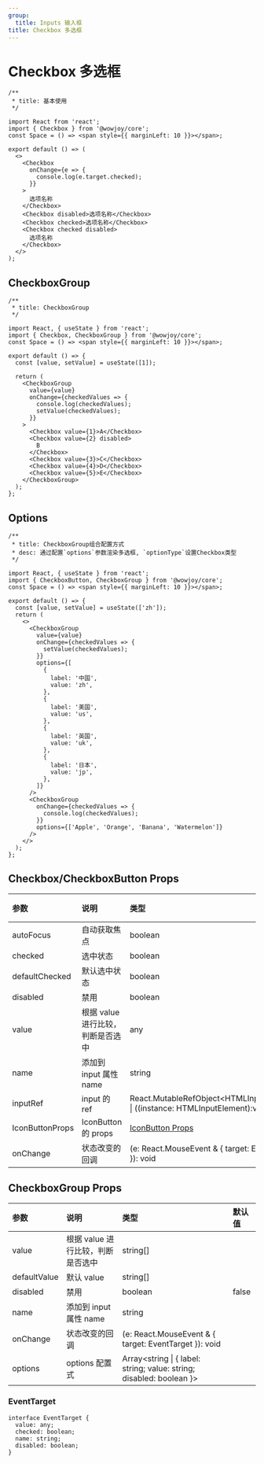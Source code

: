 ```yaml
---
group:
  title: Inputs 输入框
title: Checkbox 多选框
---
```


# Checkbox 多选框

```tsx
/**
 * title: 基本使用
 */

import React from 'react';
import { Checkbox } from '@wowjoy/core';
const Space = () => <span style={{ marginLeft: 10 }}></span>;

export default () => (
  <>
    <Checkbox
      onChange={e => {
        console.log(e.target.checked);
      }}
    >
      选项名称
    </Checkbox>
    <Checkbox disabled>选项名称</Checkbox>
    <Checkbox checked>选项名称</Checkbox>
    <Checkbox checked disabled>
      选项名称
    </Checkbox>
  </>
);
```

## CheckboxGroup

```tsx
/**
 * title: CheckboxGroup
 */

import React, { useState } from 'react';
import { Checkbox, CheckboxGroup } from '@wowjoy/core';
const Space = () => <span style={{ marginLeft: 10 }}></span>;

export default () => {
  const [value, setValue] = useState([1]);

  return (
    <CheckboxGroup
      value={value}
      onChange={checkedValues => {
        console.log(checkedValues);
        setValue(checkedValues);
      }}
    >
      <Checkbox value={1}>A</Checkbox>
      <Checkbox value={2} disabled>
        B
      </Checkbox>
      <Checkbox value={3}>C</Checkbox>
      <Checkbox value={4}>D</Checkbox>
      <Checkbox value={5}>E</Checkbox>
    </CheckboxGroup>
  );
};
```

## Options

```tsx
/**
 * title: CheckboxGroup组合配置方式
 * desc: 通过配置`options`参数渲染多选框, `optionType`设置Checkbox类型
 */

import React, { useState } from 'react';
import { CheckboxButton, CheckboxGroup } from '@wowjoy/core';
const Space = () => <span style={{ marginLeft: 10 }}></span>;

export default () => {
  const [value, setValue] = useState(['zh']);
  return (
    <>
      <CheckboxGroup
        value={value}
        onChange={checkedValues => {
          setValue(checkedValues);
        }}
        options={[
          {
            label: '中国',
            value: 'zh',
          },
          {
            label: '美国',
            value: 'us',
          },
          {
            label: '英国',
            value: 'uk',
          },
          {
            label: '日本',
            value: 'jp',
          },
        ]}
      />
      <CheckboxGroup
        onChange={checkedValues => {
          console.log(checkedValues);
        }}
        options={['Apple', 'Orange', 'Banana', 'Watermelon']}
      />
    </>
  );
};
```

## Checkbox/CheckboxButton Props

| 参数 | 说明 | 类型 | 默认值 |
| :-- | :-- | :-- | :-- |
| autoFocus | 自动获取焦点 | boolean | false |
| checked | 选中状态 | boolean | false |
| defaultChecked | 默认选中状态 | boolean | false |
| disabled | 禁用 | boolean | false |
| value | 根据 value 进行比较，判断是否选中 | any |  |
| name | 添加到 input 属性 name | string |  |
| inputRef | input 的 ref | React.MutableRefObject<HTMLInputElement\> \| ((instance: HTMLInputElement):void) |  |
| IconButtonProps | IconButton 的 props | [IconButton Props](/core/inputs/IconButton) |  |
| onChange | 状态改变的回调 | (e: React.MouseEvent & { target: EventTarget }): void |

## CheckboxGroup Props

| 参数 | 说明 | 类型 | 默认值 |
| :-- | :-- | :-- | :-- |
| value | 根据 value 进行比较，判断是否选中 | string[] |  |
| defaultValue | 默认 value | string[] |  |
| disabled | 禁用 | boolean | false |
| name | 添加到 input 属性 name | string |  |
| onChange | 状态改变的回调 | (e: React.MouseEvent & { target: EventTarget }): void |
| options | options 配置式 | Array<string \| { label: string; value: string; disabled: boolean }\> |

### EventTarget

```
interface EventTarget {
  value: any;
  checked: boolean;
  name: string;
  disabled: boolean;
}
```
